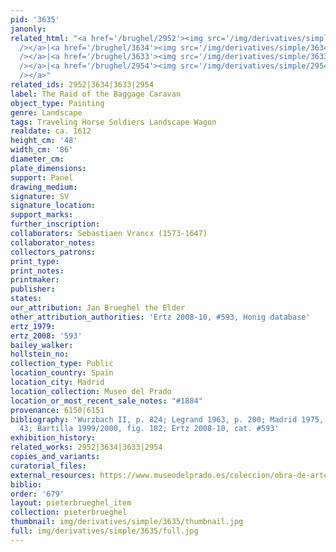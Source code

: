 ```yaml
---
pid: '3635'
janonly: 
related_html: "<a href='/brughel/2952'><img src='/img/derivatives/simple/2952/thumbnail.jpg'
  /></a>|<a href='/brughel/3634'><img src='/img/derivatives/simple/3634/thumbnail.jpg'
  /></a>|<a href='/brughel/3633'><img src='/img/derivatives/simple/3633/thumbnail.jpg'
  /></a>|<a href='/brughel/2954'><img src='/img/derivatives/simple/2954/thumbnail.jpg'
  /></a>"
related_ids: 2952|3634|3633|2954
label: The Raid of the Baggage Caravan
object_type: Painting
genre: Landscape
tags: Traveling Horse Soldiers Landscape Wagon
realdate: ca. 1612
height_cm: '48'
width_cm: '86'
diameter_cm: 
plate_dimensions: 
support: Panel
drawing_medium: 
signature: SV
signature_location: 
support_marks: 
further_inscription: 
collaborators: Sebastiaen Vrancx (1573-1647)
collaborator_notes: 
collectors_patrons: 
print_type: 
print_notes: 
printmaker: 
publisher: 
states: 
our_attribution: Jan Brueghel the Elder
other_attribution_authorities: 'Ertz 2008-10, #593, Honig database'
ertz_1979: 
ertz_2008: '593'
bailey_walker: 
hollstein_no: 
collection_type: Public
location_country: Spain
location_city: Madrid
location_collection: Museo del Prado
location_or_most_recent_sale_notes: "#1884"
provenance: 6150|6151
bibliography: 'Wurzbach II, p. 824; Legrand 1963, p. 200; Madrid 1975, p. 441, fig.
  43; Bartilla 1999/2000, fig. 182; Ertz 2008-10, cat. #593'
exhibition_history: 
related_works: 2952|3634|3633|2954
copies_and_variants: 
curatorial_files: 
external_resources: https://www.museodelprado.es/coleccion/obra-de-arte/sorpresa-de-un-convoy/fd6cd5db-979f-4fa7-804c-e602b9e0ac29
biblio: 
order: '679'
layout: pieterbrueghel_item
collection: pieterbrueghel
thumbnail: img/derivatives/simple/3635/thumbnail.jpg
full: img/derivatives/simple/3635/full.jpg
---
```

